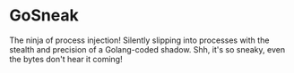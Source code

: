 # GoSneak
The ninja of process injection! Silently slipping into processes with the stealth and precision of a Golang-coded shadow. Shh, it's so sneaky, even the bytes don't hear it coming!
